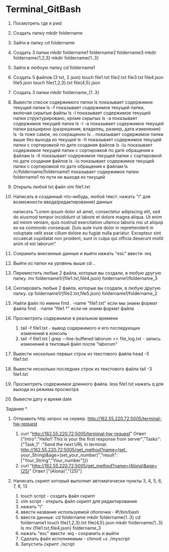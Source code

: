 # Terminal_GitBash
1) Посмотреть где я
	pwd

2) Создать папку
	mkdir foldername

3) Зайти в папку
	cd foldername

4) Создать 3 папки
	mkdir foldername1 foldername2 foldername3
	mkdir foldername{1,2,3}
	mkdir foldername{1..3}

5) Зайти в любоую папку
	cd foldername1

6) Создать 5 файлов (3 txt, 2 json)
	touch file1.txt file2.txt file3.txt file4.json file5.json
	touch file{1,2,3}.txt file{4,5}.json

7) Создать 3 папки
    mkdir foldername_{1..3}

8) Вывести список содержимого папки
	ls 		показывает содержимое текущей папки
	ls -f		показывает содержимое текущей папки, включая скрытые файлы
	ls -l		показывает содержимое текущей папки структурировано, кроме скрытых
	ls -a		показывает содержимое текущей папки
	ls -l -a	показывает содержимое текущей папки разширено (разрешения, владелец, размер, дата изменения)
	ls -la		тоже самое, но сокращенно
	ls .. 		показывает содержимое папки выше без выхода из текущей
	ls -lt		показывает содержимое текущей папки с сортировкой по дате создания файлов
	ls -lu		показывает содержимое текущей папки с сортировкой по дате обращения к файлам
	ls -lt	 	показывает содержимое текущей папки с сортировкой по дате создания файлов
	ls -lu 		показывает содержимое текущей папки с сортировкой по дате обращения к файлам
	ls /c/foldername/foldername1 показывает содержимое папки foldername1 по пути не выходя из текущей

9) Открыть любой txt файл
	vim file1.txt

10) Написать в созданный  что-нибудь, любой текст.
	нажать "i" для возможности ввода(редактирования) данных

	написать "Lorem ipsum dolor sit amet, consectetur adipiscing elit,
	sed do eiusmod tempor incididunt ut labore et dolore magna aliqua.
	Ut enim ad minim veniam, quis nostrud exercitation ullamco laboris
	nisi ut aliquip ex ea commodo consequat. Duis aute irure dolor in
	reprehenderit in voluptate velit esse cillum dolore eu fugiat nulla
	pariatur. Excepteur sint occaecat cupidatat non proident, sunt in
	culpa qui officia deserunt mollit anim id est laborum"

11) Сохранить внесенные данные и выйти
	нажать "esc" ввести :wq

12) Выйти из папки на уровень выше
	cd ..

13) Переместить любые 2 файла, которые вы создали, в любую другую папку.
	mv foldername1/{file1.txt,file4.json} foldername1/foldername_3

14) Скопировать любые 2 файла, которые вы создали, в любую другую папку.
	cp foldername1/{file2.txt,file5.json} foldername1/foldername_2

15) Найти файл по имени
	find . -name "file1.txt" 		если мы знаем формат файла
	find . -name "file1.*"			если не знаем формат файла

16) Просмотреть содержимое в реальном времени
	1. tail -f file1.txt - вывод содержимого и его последующих изменений в консоль
	2. tail -f file1.txt | grep --line-buffered laborum >> file_log.txt - запись изменений
	в тектовый файл после "laborum"

17) Вывести несколько первых строк из текстового файла
	head -3 file1.txt

18) Вывести несколько последних строк из текстового файла
	tail -3 file1.txt

19) Просмотреть содержимое длинного файла.
	less file1.txt
	нажать q для выхода из режима просмотра

20) Вывести дату и время
	date

Задание *
1) Отправить http запрос на сервер. http://162.55.220.72:5005/terminal-hw-request
    1. curl "http://162.55.220.72:5005/terminal-hw-request"
	Ответ {"Intro":"Hello!! This is your the first response from server","Tasks":{"Task_1"
:"Send the next URL in terminal: http://162.55.220.72:5005/get_method?name=(set_
your_String)&age=(set_your_number)","result":["Your_String","Your_number"]}}
	2. curl "http://162.55.220.72:5005/get_method?name=(Alona)&age=(25)"
	Ответ ["(Alona)","(25)"]

2) Написать скрипт который выполнит автоматически пункты 3, 4, 5, 6, 7, 8, 13
	1. touch script - создать файл скрипт
	2. vim script	- открыть файл скрипт для редактирования
	3. нажать "i"
	4. ввести название используемой оболочки - #!/bin/bash
	5. ввести данные:
		cd foldername
		mkdir foldername{1..3}
		cd foldername1
		touch file{1,2,3}.txt file{4,5}.json
		mkdir foldername{1..3}
		ls
		mv {file1.txt,file4.json} foldername_3
	6. нажать "esc" ввести :wq - сохранить и выйти
	7. Сделать файл исполняемым - chmod +x ./myscript
	8. Запустить скрипт ./script



